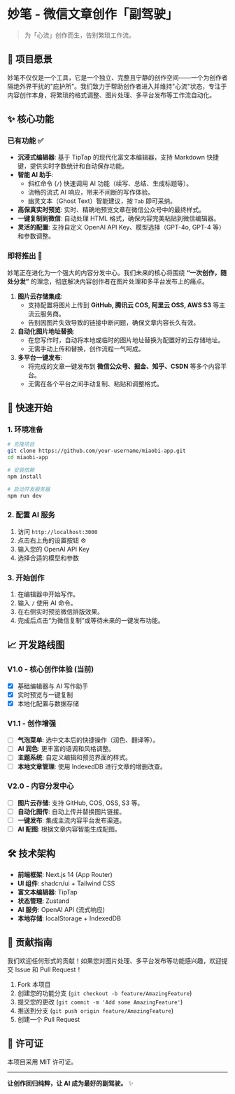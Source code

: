 # 妙笔 - 微信文章创作「副驾驶」

> 为「心流」创作而生，告别繁琐工作流。

## 🎯 项目愿景

妙笔不仅仅是一个工具，它是一个独立、完整且宁静的创作空间——一个为创作者隔绝外界干扰的"庇护所"。我们致力于帮助创作者进入并维持"心流"状态，专注于内容创作本身，将繁琐的格式调整、图片处理、多平台发布等工作流自动化。

## ✨ 核心功能

### 已有功能 ✅

*   **沉浸式编辑器**: 基于 TipTap 的现代化富文本编辑器，支持 Markdown 快捷键，提供实时字数统计和自动保存功能。
*   **智能 AI 助手**:
    *   斜杠命令 (`/`) 快速调用 AI 功能（续写、总结、生成标题等）。
    *   流畅的流式 AI 响应，带来不间断的写作体验。
    *   幽灵文本（Ghost Text）智能建议，按 `Tab` 即可采纳。
*   **高保真实时预览**: 实时、精确地预览文章在微信公众号中的最终样式。
*   **一键复制到微信**: 自动处理 HTML 格式，确保内容完美粘贴到微信编辑器。
*   **灵活的配置**: 支持自定义 OpenAI API Key、模型选择（GPT-4o, GPT-4 等）和参数调整。

### 即将推出 🚀

妙笔正在进化为一个强大的内容分发中心。我们未来的核心将围绕 **“一次创作，随处分发”** 的理念，彻底解决内容创作者在图片处理和多平台发布上的痛点。

1.  **图片云存储集成**:
    *   支持配置将图片上传到 **GitHub, 腾讯云 COS, 阿里云 OSS, AWS S3** 等主流云服务商。
    *   告别因图片失效导致的链接中断问题，确保文章内容长久有效。
2.  **自动化图片地址替换**:
    *   在您写作时，自动将本地或临时的图片地址替换为配置好的云存储地址。
    *   无需手动上传和替换，创作流程一气呵成。
3.  **多平台一键发布**:
    *   将完成的文章一键发布到 **微信公众号、掘金、知乎、CSDN** 等多个内容平台。
    *   无需在各个平台之间手动复制、粘贴和调整格式。

## 🚀 快速开始

### 1. 环境准备

```bash
# 克隆项目
git clone https://github.com/your-username/miaobi-app.git
cd miaobi-app

# 安装依赖
npm install

# 启动开发服务器
npm run dev
```

### 2. 配置 AI 服务

1.  访问 `http://localhost:3000`
2.  点击右上角的设置按钮 ⚙️
3.  输入您的 OpenAI API Key
4.  选择合适的模型和参数

### 3. 开始创作

1.  在编辑器中开始写作。
2.  输入 `/` 使用 AI 命令。
3.  在右侧实时预览微信排版效果。
4.  完成后点击“为微信复制”或等待未来的一键发布功能。

## 📈 开发路线图

### V1.0 - 核心创作体验 (当前)
- [x] 基础编辑器与 AI 写作助手
- [x] 实时预览与一键复制
- [x] 本地化配置与数据存储

### V1.1 - 创作增强
- [ ] **气泡菜单**: 选中文本后的快捷操作（润色、翻译等）。
- [ ] **AI 润色**: 更丰富的语调和风格调整。
- [ ] **主题系统**: 自定义编辑和预览界面的样式。
- [ ] **本地文章管理**: 使用 IndexedDB 进行文章的增删改查。

### V2.0 - 内容分发中心
- [ ] **图片云存储**: 支持 GitHub, COS, OSS, S3 等。
- [ ] **自动化图传**: 自动上传并替换图片链接。
- [ ] **一键发布**: 集成主流内容平台发布渠道。
- [ ] **AI 配图**: 根据文章内容智能生成配图。

## 🛠️ 技术架构

- **前端框架**: Next.js 14 (App Router)
- **UI 组件**: shadcn/ui + Tailwind CSS
- **富文本编辑器**: TipTap
- **状态管理**: Zustand
- **AI 服务**: OpenAI API (流式响应)
- **本地存储**: localStorage + IndexedDB

## 🤝 贡献指南

我们欢迎任何形式的贡献！如果您对图片处理、多平台发布等功能感兴趣，欢迎提交 Issue 和 Pull Request！

1.  Fork 本项目
2.  创建您的功能分支 (`git checkout -b feature/AmazingFeature`)
3.  提交您的更改 (`git commit -m 'Add some AmazingFeature'`)
4.  推送到分支 (`git push origin feature/AmazingFeature`)
5.  创建一个 Pull Request

## 📄 许可证

本项目采用 MIT 许可证。

---

**让创作回归纯粹，让 AI 成为最好的副驾驶。** ✨
